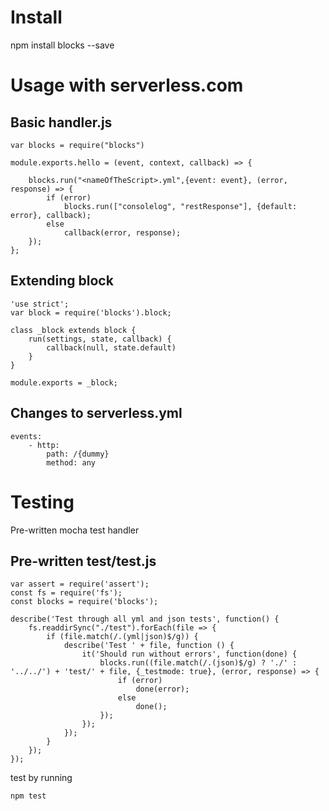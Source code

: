 # Install

npm install blocks --save

# Usage with serverless.com

## Basic handler.js

```
var blocks = require("blocks")

module.exports.hello = (event, context, callback) => {

    blocks.run("<nameOfTheScript>.yml",{event: event}, (error, response) => {
        if (error)
            blocks.run(["consolelog", "restResponse"], {default: error}, callback);
        else
            callback(error, response);
    });
};

```

## Extending block

```
'use strict';
var block = require('blocks').block;

class _block extends block {
    run(settings, state, callback) {
        callback(null, state.default)
    }
}

module.exports = _block;
``` 

## Changes to serverless.yml

```
events:
    - http:
        path: /{dummy}
        method: any
```


# Testing

Pre-written mocha test handler

## Pre-written test/test.js

```
var assert = require('assert');
const fs = require('fs');
const blocks = require('blocks');

describe('Test through all yml and json tests', function() {
    fs.readdirSync("./test").forEach(file => {
        if (file.match(/.(yml|json)$/g)) {
            describe('Test ' + file, function () {
                it('Should run without errors', function(done) {
                    blocks.run((file.match(/.(json)$/g) ? './' : '../../') + 'test/' + file, {_testmode: true}, (error, response) => {
                        if (error)
                            done(error);
                        else
                            done();
                    });
                });
            });
        }
    });
});
```

test by running
```
npm test
```